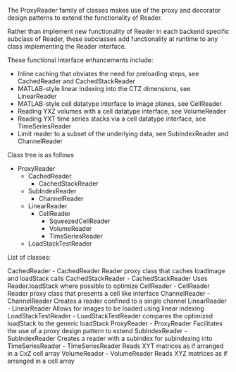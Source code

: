 The ProxyReader family of classes makes use of the proxy and decorator design patterns
to extend the functionality of Reader.

Rather than implement new functionality of Reader in each backend specific subclass
of Reader, these subclasses add functionality at runtime to any class implementing the
Reader interface.

These functional interface enhancements include:

* Inline caching that obviates the need for preloading steps, see CachedReader and CachedStackReader
* MATLAB-style linear indexing into the CTZ dimensions, see LinearReader
* MATLAB-style cell datatype interface to image planes, see CellReader
* Reading YXZ volumes with a cell datatype interface, see VolumeReader
* Reading YXT time series stacks via a cell datatype interface, see TimeSeriesReader
* Limit reader to a subset of the underlying data, see SubIndexReader and ChannelReader

Class tree is as follows

* ProxyReader
    * CachedReader
        * CachedStackReader
    * SubIndexReader
        * ChannelReader
    * LinearReader
        * CellReader
            * SqueezedCellReader
            * VolumeReader
            * TimeSeriesReader
    * LoadStackTestReader

List of classes:

  CachedReader        - CachedReader Reader proxy class that caches loadImage and loadStack calls
  CachedStackReader   - CachedStackReader Uses Reader.loadStack where possible to optimize
  CellReader          - CellReader Reader proxy class that presents a cell like interface
  ChannelReader       - ChannelReader Creates a reader confined to a single channel
  LinearReader        - LinearReader Allows for images to be loaded using linear indexing
  LoadStackTestReader - LoadStackTestReader compares the optimized loadStack to the generic loadStack
  ProxyReader         - ProxyReader Facilitates the use of a proxy design pattern to extend
  SubIndexReader      - SubIndexReader Creates a reader with a subindex for subindexing into
  TimeSeriesReader    - TimeSeriesReader Reads XYT matrices as if arranged in a CxZ cell array
  VolumeReader        - VolumeReader Reads XYZ matrices as if arranged in a cell array
